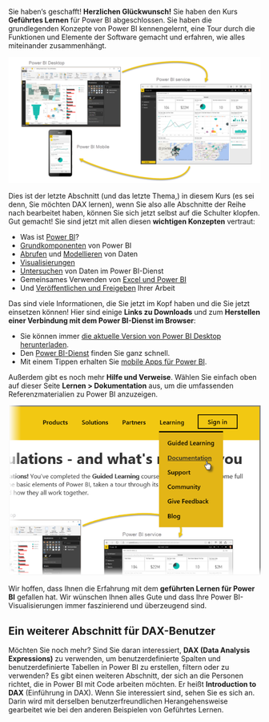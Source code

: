 Sie haben‘s geschafft! **Herzlichen Glückwunsch!** Sie haben den Kurs **Geführtes Lernen** für Power BI abgeschlossen. Sie haben die grundlegenden Konzepte von Power BI kennengelernt, eine Tour durch die Funktionen und Elemente der Software gemacht und erfahren, wie alles miteinander zusammenhängt.

![](media/6-5-guided-learning-completion/c0a0_2.png)

Dies ist der letzte Abschnitt (und das letzte Thema,) in diesem Kurs (es sei denn, Sie möchten DAX lernen), wenn Sie also alle Abschnitte der Reihe nach bearbeitet haben, können Sie sich jetzt selbst auf die Schulter klopfen. Gut gemacht! Sie sind jetzt mit allen diesen **wichtigen Konzepten** vertraut:

* Was ist [Power BI](0-0-what-is-power-bi.md)?
* [Grundkomponenten](0-0b-building-blocks-power-bi.md) von Power BI
* [Abrufen](1-2-connect-to-data-sources-in-power-bi-desktop.md) und [Modellieren](2-1-intro-modeling-data.md) von Daten
* [Visualisierungen](3-1-intro-visualizations.md)
* [Untersuchen](4-0-intro-power-bi-service.md) von Daten im Power BI-Dienst
* Gemeinsames Verwenden von [Excel und Power BI](5-1-intro-excel-data.md)
* Und [Veröffentlichen und Freigeben](6-0-intro-content-packs-groups.md) Ihrer Arbeit

Das sind viele Informationen, die Sie jetzt im Kopf haben und die Sie jetzt einsetzen können! Hier sind einige **Links zu Downloads** und zum **Herstellen einer Verbindung mit dem Power BI-Dienst im Browser**:

* Sie können immer [die aktuelle Version von Power BI Desktop herunterladen](https://powerbi.microsoft.com/desktop).
* Den [Power BI-Dienst](https://powerbi.microsoft.com/) finden Sie ganz schnell.
* Mit einem Tippen erhalten Sie [mobile Apps für Power BI](https://powerbi.microsoft.com/mobile/).

Außerdem gibt es noch mehr **Hilfe und Verweise**. Wählen Sie einfach oben auf dieser Seite **Lernen > Dokumentation** aus, um die umfassenden Referenzmaterialien zu Power BI anzuzeigen.

![](media/6-5-guided-learning-completion/6-5_1.png)

Wir hoffen, dass Ihnen die Erfahrung mit dem **geführten Lernen für Power BI** gefallen hat. Wir wünschen Ihnen alles Gute und dass Ihre Power BI-Visualisierungen immer faszinierend und überzeugend sind.

## <a name="one-more-section-for-dax-users"></a>Ein weiterer Abschnitt für DAX-Benutzer
Möchten Sie noch mehr? Sind Sie daran interessiert, **DAX (Data Analysis Expressions)** zu verwenden, um benutzerdefinierte Spalten und benutzerdefinierte Tabellen in Power BI zu erstellen, filtern oder zu verwenden? Es gibt einen weiteren Abschnitt, der sich an die Personen richtet, die in Power BI mit Code arbeiten möchten. Er heißt **Introduction to DAX** (Einführung in DAX). Wenn Sie interessiert sind, sehen Sie es sich an. Darin wird mit derselben benutzerfreundlichen Herangehensweise gearbeitet wie bei den anderen Beispielen von Geführtes Lernen.

